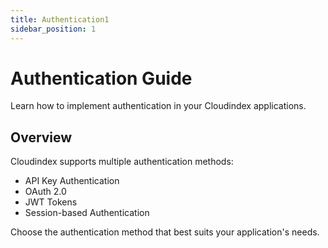 ```yaml
---
title: Authentication1
sidebar_position: 1
---
```


# Authentication Guide

Learn how to implement authentication in your Cloudindex applications.

## Overview

Cloudindex supports multiple authentication methods:

- API Key Authentication
- OAuth 2.0
- JWT Tokens
- Session-based Authentication

Choose the authentication method that best suits your application's needs.
